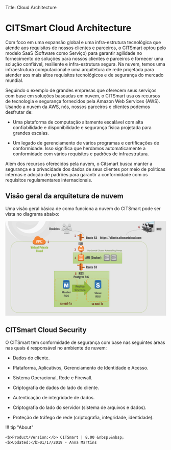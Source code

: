 Title: Cloud Architecture

# CITSmart Cloud Architecture


Com foco em uma expansão global e uma infra-estrutura tecnológica que atende aos
requisitos de nossos clientes e parceiros, o CITSmart optou pelo modelo SaaS
(Software como Serviço) para garantir agilidade no fornecimento de soluções para
nossos clientes e parceiros e fornecer uma solução confiável, resiliente e
infra-estrutura segura. Na nuvem, temos uma infraestrutura computacional e uma
arquitetura de rede projetada para atender aos mais altos requisitos
tecnológicos e de segurança do mercado mundial.

Seguindo o exemplo de grandes empresas que oferecem seus serviços com base em
soluções baseadas em nuvem, o CITSmart usa os recursos de tecnologia e segurança
fornecidos pela Amazon Web Services (AWS). Usando a nuvem da AWS, nós, nossos
parceiros e clientes podemos desfrutar de:

* Uma plataforma de computação altamente escalável com alta confiabilidade e
disponibilidade e segurança física projetada para grandes escalas.

* Um legado de gerenciamento de vários programas e certificações de conformidade.
Isso significa que herdamos automaticamente a conformidade com vários requisitos
e padrões de infraestrutura.

Além dos recursos oferecidos pela nuvem, o Citsmart busca manter a segurança e a
privacidade dos dados de seus clientes por meio de políticas internas e adoção
de padrões para garantir a conformidade com os requisitos regulamentares
internacionais.

Visão geral da arquitetura de nuvem
-----------------------------------

Uma visão geral básica de como funciona a nuvem do CITSmart pode ser vista no
diagrama abaixo:

![Screenshot](images/citsmart-cloud-plataform.png)

CITSmart Cloud Security
-----------------------

O CITSmart tem conformidade de segurança com base nas seguintes áreas nas quais
é responsável no ambiente de nuvem:

- Dados do cliente.

- Plataforma, Aplicativos, Gerenciamento de Identidade e Acesso.

- Sistema Operacional, Rede e Firewall.

- Criptografia de dados do lado do cliente.

- Autenticação de integridade de dados.

- Criptografia do lado do servidor (sistema de arquivos e dados).

- Proteção de tráfego de rede (criptografia, integridade, identidade).



!!! tip "About"

    <b>Product/Version:</b> CITSmart | 8.00 &nbsp;&nbsp;
    <b>Updated:</b>01/17/2019 - Anna Martins

